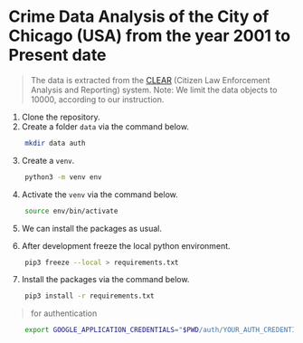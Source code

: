 # Crime Data Analysis of the City of Chicago (USA) from the year 2001 to Present date

>The data is extracted from the [CLEAR](https://data.cityofchicago.org/Public-Safety/Crimes-2019/w98m-zvie) (Citizen Law Enforcement Analysis and Reporting) system.
>Note: We limit the data objects to 10000, according to our instruction.

1. Clone the repository.
2. Create a folder `data` via the command below.

```bash
    mkdir data auth
```

3. Create a `venv`.

```bash
    python3 -m venv env
```

4. Activate the `venv` via the command below.

```bash
    source env/bin/activate
```

5. We can install the packages as usual.

6. After development freeze the local python environment.

```bash
    pip3 freeze --local > requirements.txt
```

7. Install the packages via the command below.

```bash
    pip3 install -r requirements.txt
```

> for authentication

```bash
    export GOOGLE_APPLICATION_CREDENTIALS="$PWD/auth/YOUR_AUTH_CREDENTIALS.json"
```
